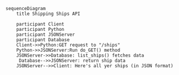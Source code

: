 ```mermaid
sequenceDiagram
    title Shipping Ships API

    participant Client
    participant Python
    participant JSONServer
    participant Database
    Client->>Python:GET request to "/ships"
    Python->>JSONServer:Run do_GET() method
    JSONServer->>Database: list_ships() fetches data
     Database-->>JSONServer: return ship data
    JSONServer-->>Client: Here's all yer ships (in JSON format)

```
<!--- (HandleRequests parses the URL, determines which resource is being requested, and interacts with the Database to fetch the relevant data.)
-->

<!---
JSONServer->>Database: parse_url fetches data.

Correct Understanding:
The parse_url function only processes and returns the structured URL components so that your server can determine what resource is being requested (e.g., ships) and if any specific filtering (e.g., by ID) should be applied. 

The actual interaction with the database to fetch the ship data occurs in a different function, which, based on your code structure, would typically be in the list_ships() function or its equivalent.)
-->